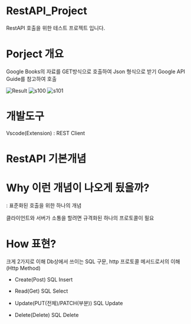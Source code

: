 # RestAPI_Project
RestAPI 호출을 위한 테스트 프로젝트 입니다.

# Porject 개요

Google Books의 자료를 GET방식으로 호출하여 Json 형식으로 받기
Google API Guide를 참고하여 호출

![Result](https://user-images.githubusercontent.com/59603054/108664837-ecf2d680-7516-11eb-93e8-b771d222c6b4.jpg)
![s100](https://user-images.githubusercontent.com/59603054/108664966-380ce980-7517-11eb-80d8-a6fab0e0f781.jpg)
![s101](https://user-images.githubusercontent.com/59603054/108664969-38a58000-7517-11eb-9455-3b55332b86dc.jpg)



# 개발도구

Vscode(Extension) : REST Client 


# RestAPI 기본개념

# Why 이런 개념이 나오게 됬을까?
: 표준화된 호출을 위한 하나의 개념

클라이언트와 서버가 소통을 할려면
규격화된 하나의 프로토콜이 필요


# How 표현?
크게 2가지로 이해
Db상에서 쓰이는 SQL 구문, http 프로토콜 메서드로서의 이해
(Http Method)

* Create(Post)
SQL Insert


* Read(Get)
SQL Select


* Update(PUT(전체)/PATCH(부분))
SQL Update


* Delete(Delete)
SQL Delete


